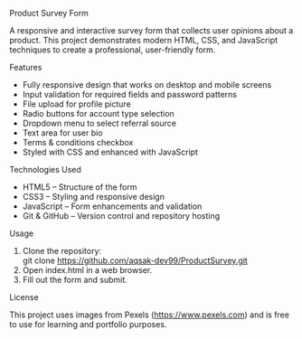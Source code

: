 Product Survey Form


A responsive and interactive survey form that collects user opinions about a product. This project demonstrates modern HTML, CSS, and JavaScript techniques to create a professional, user-friendly form.

Features

- Fully responsive design that works on desktop and mobile screens
- Input validation for required fields and password patterns
- File upload for profile picture
- Radio buttons for account type selection
- Dropdown menu to select referral source
- Text area for user bio
- Terms & conditions checkbox
- Styled with CSS and enhanced with JavaScript

Technologies Used

- HTML5 – Structure of the form
- CSS3 – Styling and responsive design
- JavaScript – Form enhancements and validation
- Git & GitHub – Version control and repository hosting

Usage

1. Clone the repository:  
   git clone https://github.com/aqsak-dev99/ProductSurvey.git
2. Open index.html in a web browser.
3. Fill out the form and submit.

License

This project uses images from Pexels (https://www.pexels.com) and is free to use for learning and portfolio purposes.




